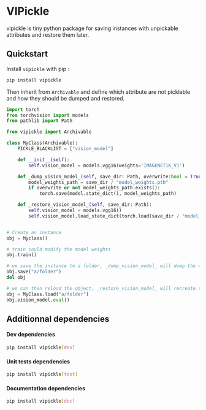 # VIPickle

vipickle is tiny python package for saving instances with unpickable attributes and restore them later.

## Quickstart

Install `vipickle` with pip :

```bash
pip install vipickle
```

Then inherit from `Archivable` and define which attribute are not picklable and how they should be dumped and restored.

```python
import torch
from torchvision import models
from pathlib import Path

from vipickle import Archivable

class MyClass(Archivable):
    PICKLE_BLACKLIST = ["vision_model"]

    def __init__(self):
        self.vision_model = models.vgg16(weights='IMAGENET1K_V1')

    def _dump_vision_model_(self, save_dir: Path, overwrite:bool = True):
        model_weights_path = save_dir / "model_weights.pth"
        if overwrite or not model_weights_path.exists():
            torch.save(model.state_dict(), model_weights_path)

    def _restore_vision_model_(self, save_dir: Path):
        self.vision_model = models.vgg16()
        self.vision_model.load_state_dict(torch.load(save_dir / "model_weights.pth"))


# Create an instance
obj = Myclass()

# train could modify the model weights
obj.train()

# we save the instance to a folder, _dump_vision_model_ will dump the weights in the folder
obj.save("a/folder")
del obj

# we can then reload the object, _restore_vision_model_ will recreate the attribute vision_model and load the weights
obj = MyClass.load("a/folder")
obj.vision_model.eval()
```

## Additionnal dependencies

#### Dev dependencies

```bash
pip install vipickle[dev]
```

#### Unit tests dependencies

```bash
pip install vipickle[test]
```

#### Documentation dependencies

```bash
pip install vipickle[doc]
```
